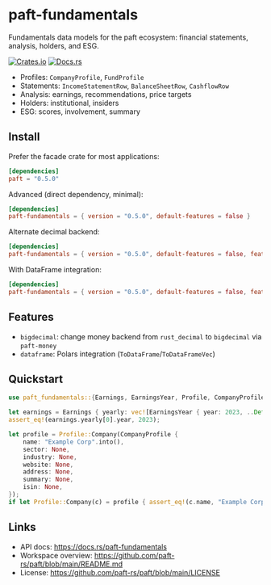 paft-fundamentals
=================

Fundamentals data models for the paft ecosystem: financial statements, analysis, holders, and ESG.

[![Crates.io](https://img.shields.io/crates/v/paft-fundamentals)](https://crates.io/crates/paft-fundamentals)
[![Docs.rs](https://docs.rs/paft-fundamentals/badge.svg)](https://docs.rs/paft-fundamentals)

- Profiles: `CompanyProfile`, `FundProfile`
- Statements: `IncomeStatementRow`, `BalanceSheetRow`, `CashflowRow`
- Analysis: earnings, recommendations, price targets
- Holders: institutional, insiders
- ESG: scores, involvement, summary

Install
-------

Prefer the facade crate for most applications:

```toml
[dependencies]
paft = "0.5.0"
```

Advanced (direct dependency, minimal):

```toml
[dependencies]
paft-fundamentals = { version = "0.5.0", default-features = false }
```

Alternate decimal backend:

```toml
[dependencies]
paft-fundamentals = { version = "0.5.0", default-features = false, features = ["bigdecimal"] }
```

With DataFrame integration:

```toml
[dependencies]
paft-fundamentals = { version = "0.5.0", default-features = false, features = ["dataframe"] }
```

Features
--------

- `bigdecimal`: change money backend from `rust_decimal` to `bigdecimal` via `paft-money`
- `dataframe`: Polars integration (`ToDataFrame`/`ToDataFrameVec`)

Quickstart
----------

```rust
use paft_fundamentals::{Earnings, EarningsYear, Profile, CompanyProfile};

let earnings = Earnings { yearly: vec![EarningsYear { year: 2023, ..Default::default() }], ..Default::default() };
assert_eq!(earnings.yearly[0].year, 2023);

let profile = Profile::Company(CompanyProfile {
    name: "Example Corp".into(),
    sector: None,
    industry: None,
    website: None,
    address: None,
    summary: None,
    isin: None,
});
if let Profile::Company(c) = profile { assert_eq!(c.name, "Example Corp"); }
```

Links
-----

- API docs: https://docs.rs/paft-fundamentals
- Workspace overview: https://github.com/paft-rs/paft/blob/main/README.md
- License: https://github.com/paft-rs/paft/blob/main/LICENSE
